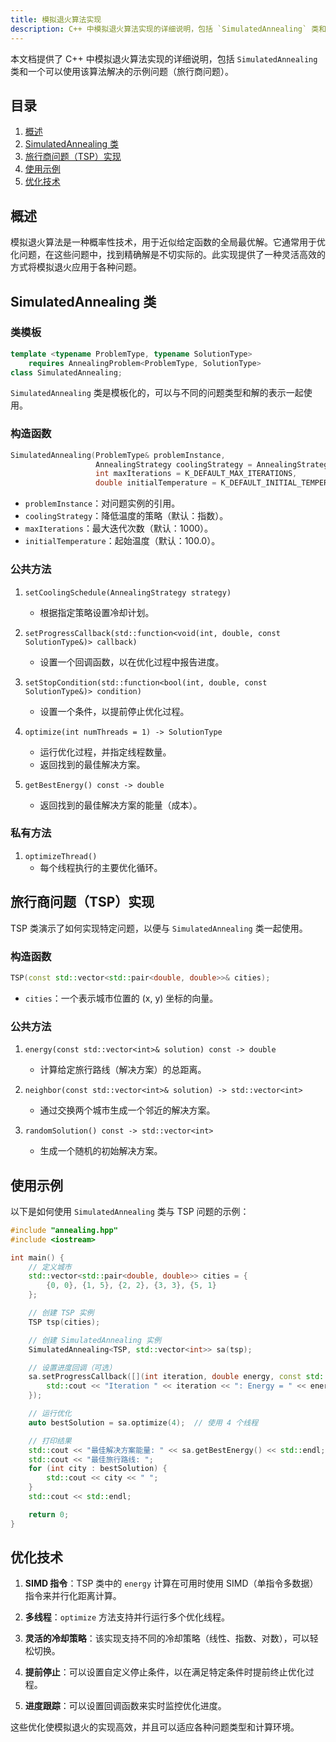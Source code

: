 ```yaml
---
title: 模拟退火算法实现
description: C++ 中模拟退火算法实现的详细说明，包括 `SimulatedAnnealing` 类和一个示例问题（旅行商问题）。
---
```


本文档提供了 C++ 中模拟退火算法实现的详细说明，包括 `SimulatedAnnealing` 类和一个可以使用该算法解决的示例问题（旅行商问题）。

## 目录

1. [概述](#概述)
2. [SimulatedAnnealing 类](#simulatedannealing-类)
3. [旅行商问题（TSP）实现](#旅行商问题-tsp-实现)
4. [使用示例](#使用示例)
5. [优化技术](#优化技术)

## 概述

模拟退火算法是一种概率性技术，用于近似给定函数的全局最优解。它通常用于优化问题，在这些问题中，找到精确解是不切实际的。此实现提供了一种灵活高效的方式将模拟退火应用于各种问题。

## SimulatedAnnealing 类

### 类模板

```cpp
template <typename ProblemType, typename SolutionType>
    requires AnnealingProblem<ProblemType, SolutionType>
class SimulatedAnnealing;
```

`SimulatedAnnealing` 类是模板化的，可以与不同的问题类型和解的表示一起使用。

### 构造函数

```cpp
SimulatedAnnealing(ProblemType& problemInstance,
                   AnnealingStrategy coolingStrategy = AnnealingStrategy::EXPONENTIAL,
                   int maxIterations = K_DEFAULT_MAX_ITERATIONS,
                   double initialTemperature = K_DEFAULT_INITIAL_TEMPERATURE);
```

- `problemInstance`：对问题实例的引用。
- `coolingStrategy`：降低温度的策略（默认：指数）。
- `maxIterations`：最大迭代次数（默认：1000）。
- `initialTemperature`：起始温度（默认：100.0）。

### 公共方法

1. `setCoolingSchedule(AnnealingStrategy strategy)`

   - 根据指定策略设置冷却计划。

2. `setProgressCallback(std::function<void(int, double, const SolutionType&)> callback)`

   - 设置一个回调函数，以在优化过程中报告进度。

3. `setStopCondition(std::function<bool(int, double, const SolutionType&)> condition)`

   - 设置一个条件，以提前停止优化过程。

4. `optimize(int numThreads = 1) -> SolutionType`

   - 运行优化过程，并指定线程数量。
   - 返回找到的最佳解决方案。

5. `getBestEnergy() const -> double`
   - 返回找到的最佳解决方案的能量（成本）。

### 私有方法

1. `optimizeThread()`
   - 每个线程执行的主要优化循环。

## 旅行商问题（TSP）实现

TSP 类演示了如何实现特定问题，以便与 `SimulatedAnnealing` 类一起使用。

### 构造函数

```cpp
TSP(const std::vector<std::pair<double, double>>& cities);
```

- `cities`：一个表示城市位置的 (x, y) 坐标的向量。

### 公共方法

1. `energy(const std::vector<int>& solution) const -> double`

   - 计算给定旅行路线（解决方案）的总距离。

2. `neighbor(const std::vector<int>& solution) -> std::vector<int>`

   - 通过交换两个城市生成一个邻近的解决方案。

3. `randomSolution() const -> std::vector<int>`
   - 生成一个随机的初始解决方案。

## 使用示例

以下是如何使用 `SimulatedAnnealing` 类与 TSP 问题的示例：

```cpp
#include "annealing.hpp"
#include <iostream>

int main() {
    // 定义城市
    std::vector<std::pair<double, double>> cities = {
        {0, 0}, {1, 5}, {2, 2}, {3, 3}, {5, 1}
    };

    // 创建 TSP 实例
    TSP tsp(cities);

    // 创建 SimulatedAnnealing 实例
    SimulatedAnnealing<TSP, std::vector<int>> sa(tsp);

    // 设置进度回调（可选）
    sa.setProgressCallback([](int iteration, double energy, const std::vector<int>& solution) {
        std::cout << "Iteration " << iteration << ": Energy = " << energy << std::endl;
    });

    // 运行优化
    auto bestSolution = sa.optimize(4);  // 使用 4 个线程

    // 打印结果
    std::cout << "最佳解决方案能量: " << sa.getBestEnergy() << std::endl;
    std::cout << "最佳旅行路线: ";
    for (int city : bestSolution) {
        std::cout << city << " ";
    }
    std::cout << std::endl;

    return 0;
}
```

## 优化技术

1. **SIMD 指令**：TSP 类中的 `energy` 计算在可用时使用 SIMD（单指令多数据）指令来并行化距离计算。

2. **多线程**：`optimize` 方法支持并行运行多个优化线程。

3. **灵活的冷却策略**：该实现支持不同的冷却策略（线性、指数、对数），可以轻松切换。

4. **提前停止**：可以设置自定义停止条件，以在满足特定条件时提前终止优化过程。

5. **进度跟踪**：可以设置回调函数来实时监控优化进度。

这些优化使模拟退火的实现高效，并且可以适应各种问题类型和计算环境。